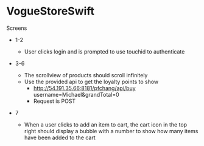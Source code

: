 # VogueStoreSwift

Screens
   * 1-2
       * User clicks login and is prompted to use touchid to authenticate

   * 3-6
       * The scrollview of products should scroll infinitely
       * Use the provided api to get the loyalty points to show
           * http://54.191.35.66:8181/pfchang/api/buy username=Michael&grandTotal=0
           * Request is POST

   * 7
       * When a user clicks to add an item to cart, the cart icon in the top right should display a bubble with a number to show how many items have been added to the cart
